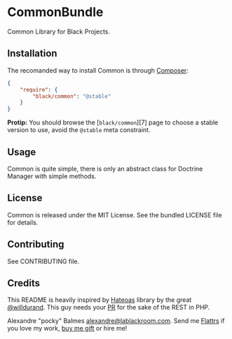 CommonBundle
============

Common Library for Black Projects.

Installation
------------

The recomanded way to install Common is through [Composer][2]:

```json
{
    "require": {
        "black/common": "@stable"
    }
}
```

__Protip:__ You should browse the [`black/common`][7] page to choose a stable version to use, avoid the `@stable` meta
constraint.

Usage
-----
Common is quite simple, there is only an abstract class for Doctrine Manager with simple methods.

License
-------

Common is released under the MIT License. See the bundled LICENSE file for details.

Contributing
------------

See CONTRIBUTING file.

Credits
-------

This README is heavily inspired by [Hateoas][1] library by the great [@willdurand][2]. This guy needs your [PR][3] for the
sake of the REST in PHP.

Alexandre "pocky" Balmes [alexandre@lablackroom.com][4]. Send me [Flattrs][5] if you love my work, [buy me gift][6] or hire me!

[1]: https://github.com/willdurand/Hateoas
[2]: https://github.com/willdurand
[3]: http://williamdurand.fr/2014/07/02/resting-with-symfony-sos/
[4]: mailto:alexandre@lablackroom.com
[5]: https://flattr.com/profile/alexandre.balmes
[6]: http://www.amazon.fr/registry/wishlist/3OR3EENRA5TSK
